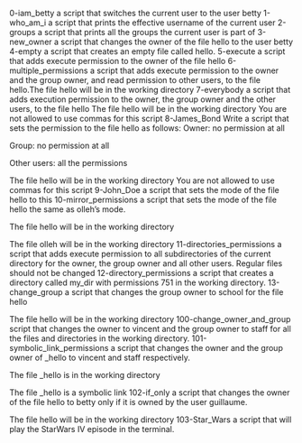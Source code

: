 0-iam_betty a script that switches the current user to the user betty
1-who_am_i a script that prints the effective username of the current user
2-groups a script that prints all the groups the current user is part of
3-new_owner a script that changes the owner of the file hello to the user betty
4-empty a script that creates an empty file called hello.
5-execute a script that adds execute permission to the owner of the file hello
6-multiple_permissions a script that adds execute permission to the owner and the group owner, and read permission to other users, to the file hello.The file hello will be in the working directory
7-everybody a script that adds execution permission to the owner, the group owner and the other users, to the file hello The file hello will be in the working directory You are not allowed to use commas for this script
8-James_Bond Write a script that sets the permission to the file hello as follows:
Owner: no permission at all

Group: no permission at all

Other users: all the permissions

The file hello will be in the working directory You are not allowed to use commas for this script
9-John_Doe  a script that sets the mode of the file hello to this
10-mirror_permissions  a script that sets the mode of the file hello the same as olleh’s mode.



The file hello will be in the working directory

The file olleh will be in the working directory
11-directories_permissions a script that adds execute permission to all subdirectories of the current directory for the owner, the group owner and all other users. Regular files should not be changed
12-directory_permissions a script that creates a directory called my_dir with permissions 751 in the working directory.
13-change_group a script that changes the group owner to school for the file hello



The file hello will be in the working directory
100-change_owner_and_group script that changes the owner to vincent and the group owner to staff for all the files and directories in the working directory.
101-symbolic_link_permissions a script that changes the owner and the group owner of _hello to vincent and staff respectively.



The file _hello is in the working directory

The file _hello is a symbolic link
102-if_only a script that changes the owner of the file hello to betty only if it is owned by the user guillaume.



The file hello will be in the working directory
103-Star_Wars a script that will play the StarWars IV episode in the terminal.
